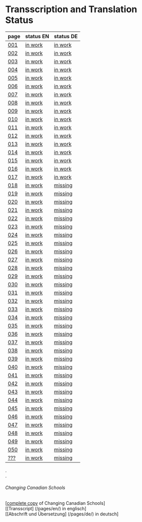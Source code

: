 # Transscription and Translation Status

page |status EN|status DE|
---|---|---
[001](/copies-from-original/CCS001.png)|[in work](/en/Changing_Canadian_Schools-001)|[in work](/de/Changing_Canadian_Schools-de-001)
[002](/copies-from-original/CCS002.png)|[in work](/en/Changing_Canadian_Schools-002)|[in work](/de/Changing_Canadian_Schools-de-002)
[003](/copies-from-original/CCS003.png)|[in work](/en/Changing_Canadian_Schools-003)|[in work](/de/Changing_Canadian_Schools-de-003)
[004](/copies-from-original/CCS004.png)|[in work](/en/Changing_Canadian_Schools-004)|[in work](/de/Changing_Canadian_Schools-de-004)
[005](/copies-from-original/CCS005.png)|[in work](/en/Changing_Canadian_Schools-005)|[in work](/de/Changing_Canadian_Schools-de-005)
[006](/copies-from-original/CCS006.png)|[in work](/en/Changing_Canadian_Schools-006)|[in work](/de/Changing_Canadian_Schools-de-006)
[007](/copies-from-original/CCS007.png)|[in work](/en/Changing_Canadian_Schools-007)|[in work](/de/Changing_Canadian_Schools-de-007)
[008](/copies-from-original/CCS008.png)|[in work](/en/Changing_Canadian_Schools-008)|[in work](/de/Changing_Canadian_Schools-de-008)
[009](/copies-from-original/CCS009.png)|[in work](/en/Changing_Canadian_Schools-009)|[in work](/de/Changing_Canadian_Schools-de-009)
[010](/copies-from-original/CCS010.png)|[in work](/en/Changing_Canadian_Schools-010)|[in work](/de/Changing_Canadian_Schools-de-010)
[011](/copies-from-original/CCS011.png)|[in work](/en/Changing_Canadian_Schools-011)|[in work](/de/Changing_Canadian_Schools-de-011)
[012](/copies-from-original/CCS012.png)|[in work](/en/Changing_Canadian_Schools-012)|[in work](/de/Changing_Canadian_Schools-de-012)
[013](/copies-from-original/CCS013.png)|[in work](/en/Changing_Canadian_Schools-013)|[in work](/de/Changing_Canadian_Schools-de-013)
[014](/copies-from-original/CCS014.png)|[in work](/en/Changing_Canadian_Schools-014)|[in work](/de/Changing_Canadian_Schools-de-014)
[015](/copies-from-original/CCS015.png)|[in work](/en/Changing_Canadian_Schools-015)|[in work](/de/Changing_Canadian_Schools-de-015)
[016](/copies-from-original/CCS016.png)|[in work](/en/Changing_Canadian_Schools-016)|[in work](/de/Changing_Canadian_Schools-de-016)
[017](/copies-from-original/CCS017.png)|[in work](/en/Changing_Canadian_Schools-017)|[in work](/de/Changing_Canadian_Schools-de-017)
[018](/copies-from-original/CCS018.png)|[in work](/en/Changing_Canadian_Schools-018)|[missing](/de/Changing_Canadian_Schools-de-018)
[019](/copies-from-original/CCS019.png)|[in work](/en/Changing_Canadian_Schools-019)|[missing](/de/Changing_Canadian_Schools-de-019)
[020](/copies-from-original/CCS020.png)|[in work](/en/Changing_Canadian_Schools-020)|[missing](/de/Changing_Canadian_Schools-de-020)
[021](/copies-from-original/CCS021.png)|[in work](/en/Changing_Canadian_Schools-021)|[missing](/de/Changing_Canadian_Schools-de-021)
[022](/copies-from-original/CCS022.png)|[in work](/en/Changing_Canadian_Schools-022)|[missing](/de/Changing_Canadian_Schools-de-022)
[023](/copies-from-original/CCS023.png)|[in work](/en/Changing_Canadian_Schools-023)|[missing](/de/Changing_Canadian_Schools-de-023)
[024](/copies-from-original/CCS024.png)|[in work](/en/Changing_Canadian_Schools-024)|[missing](/de/Changing_Canadian_Schools-de-024)
[025](/copies-from-original/CCS025.png)|[in work](/en/Changing_Canadian_Schools-025)|[missing](/de/Changing_Canadian_Schools-de-025)
[026](/copies-from-original/CCS026.png)|[in work](/en/Changing_Canadian_Schools-026)|[missing](/de/Changing_Canadian_Schools-de-026)
[027](/copies-from-original/CCS027.png)|[in work](/en/Changing_Canadian_Schools-027)|[missing](/de/Changing_Canadian_Schools-de-027)
[028](/copies-from-original/CCS028.png)|[in work](/en/Changing_Canadian_Schools-028)|[missing](/de/Changing_Canadian_Schools-de-028)
[029](/copies-from-original/CCS029.png)|[in work](/en/Changing_Canadian_Schools-029)|[missing](/de/Changing_Canadian_Schools-de-029)
[030](/copies-from-original/CCS030.png)|[in work](/en/Changing_Canadian_Schools-030)|[missing](/de/Changing_Canadian_Schools-de-030)
[031](/copies-from-original/CCS031.png)|[in work](/en/Changing_Canadian_Schools-031)|[missing](/de/Changing_Canadian_Schools-de-031)
[032](/copies-from-original/CCS032.png)|[in work](/en/Changing_Canadian_Schools-032)|[missing](/de/Changing_Canadian_Schools-de-032)
[033](/copies-from-original/CCS033.png)|[in work](/en/Changing_Canadian_Schools-033)|[missing](/de/Changing_Canadian_Schools-de-033)
[034](/copies-from-original/CCS034.png)|[in work](/en/Changing_Canadian_Schools-034)|[missing](/de/Changing_Canadian_Schools-de-034)
[035](/copies-from-original/CCS035.png)|[in work](/en/Changing_Canadian_Schools-035)|[missing](/de/Changing_Canadian_Schools-de-035)
[036](/copies-from-original/CCS036.png)|[in work](/en/Changing_Canadian_Schools-036)|[missing](/de/Changing_Canadian_Schools-de-036)
[037](/copies-from-original/CCS037.png)|[in work](/en/Changing_Canadian_Schools-037)|[missing](/de/Changing_Canadian_Schools-de-037)
[038](/copies-from-original/CCS038.png)|[in work](/en/Changing_Canadian_Schools-038)|[missing](/de/Changing_Canadian_Schools-de-038)
[039](/copies-from-original/CCS039.png)|[in work](/en/Changing_Canadian_Schools-039)|[missing](/de/Changing_Canadian_Schools-de-039)
[040](/copies-from-original/CCS040.png)|[in work](/en/Changing_Canadian_Schools-040)|[missing](/de/Changing_Canadian_Schools-de-040)
[041](/copies-from-original/CCS041.png)|[in work](/en/Changing_Canadian_Schools-041)|[missing](/de/Changing_Canadian_Schools-de-041)
[042](/copies-from-original/CCS042.png)|[in work](/en/Changing_Canadian_Schools-042)|[missing](/de/Changing_Canadian_Schools-de-042)
[043](/copies-from-original/CCS043.png)|[in work](/en/Changing_Canadian_Schools-043)|[missing](/de/Changing_Canadian_Schools-de-043)
[044](/copies-from-original/CCS044.png)|[in work](/en/Changing_Canadian_Schools-044)|[missing](/de/Changing_Canadian_Schools-de-044)
[045](/copies-from-original/CCS045.png)|[in work](/en/Changing_Canadian_Schools-045)|[missing](/de/Changing_Canadian_Schools-de-045)
[046](/copies-from-original/CCS046.png)|[in work](/en/Changing_Canadian_Schools-046)|[missing](/de/Changing_Canadian_Schools-de-046)
[047](/copies-from-original/CCS047.png)|[in work](/en/Changing_Canadian_Schools-047)|[missing](/de/Changing_Canadian_Schools-de-047)
[048](/copies-from-original/CCS048.png)|[in work](/en/Changing_Canadian_Schools-048)|[missing](/de/Changing_Canadian_Schools-de-048)
[049](/copies-from-original/CCS049.png)|[in work](/en/Changing_Canadian_Schools-049)|[missing](/de/Changing_Canadian_Schools-de-049)
[050](/copies-from-original/CCS050.png)|[in work](/en/Changing_Canadian_Schools-050)|[missing](/de/Changing_Canadian_Schools-de-050)
[???](/copies-from-original/CCS???.png)|[in work](/en/Changing_Canadian_Schools-???)|[missing](/de/Changing_Canadian_Schools-???)

.  
.  
###### Changing Canadian Schools

[[complete copy](/copies-from-original/BestCopy_Changing_Canadian_Schools_Perspectives_on_Disability_and_Inclusion.pdf) of Changing Canadian Schools]  
[[Transscript] (/pages/en/) in englisch]  
[[Abschrift und Übersetzung] (/pages/de/) in deutsch]

